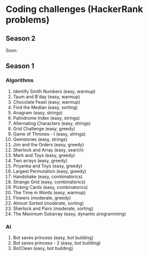 # Coding challenges (HackerRank problems)

## Season 2

Soon.

## Season 1

### Algorithms

1. Identify Smith Numbers (easy, warmup)
2. Taum and B'day (easy, warmup)
3. Chocolate Feast (easy, warmup)
4. Find the Median (easy, sorting)
5. Anagram (easy, strings)
6. Palindrome Index (easy, strings)
7. Alternating Characters (easy, strings)
8. Grid Challenge (easy, greedy)
9. Game of Thrones - I (easy, strings)
10. Gemstones (easy, strings)
11. Jim and the Orders (easy, greedy)
12. Sherlock and Array (easy, search)
13. Mark and Toys (easy, greedy)
14. Two arrays (easy, greedy)
15. Priyanka and Toys (easy, greedy)
16. Largest Permutation (easy, greedy)
17. Handshake (easy, combinatorics)
18. Strange Grid (easy, combinatorics)
19. Picking Cards (easy, combinatorics)
20. The Time in Words (easy, warmup)
21. Flowers (moderate, greedy)
22. Almost Sorted (moderate, sorting)
23. Sherlock and Pairs (moderate, sorting)
24. The Maximum Subarray (easy, dynamic programming)

### AI

1. Bot saves princess (easy, bot building)
2. Bot saves princess - 2 (easy, bot building)
3. BotClean (easy, bot building)
